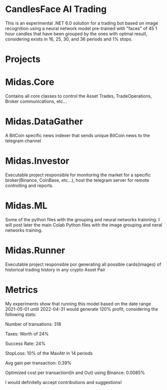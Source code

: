 # CandlesFace AI Trading

This is an experimental .NET 6.0 solution for a trading bot based on image recognition using a neural network model pre-trained with "faces" of
45 1 hour candles that have been grouped by the ones with optmal result, considering exists in 16, 25, 30, and 36 periods and 1% stops.

# Projects

# Midas.Core

Contains all core classes to control the Asset Trades, TradeOperations, Broker communications, etc...

# Midas.DataGather

A BitCoin specific news indexer that sends unique BitCoin news to the telegram channel

# Midas.Investor

Executable project responsible for monitoring the market for a specific broker(Binance, CoinBase, etc...), host the telegram server for remote
controlling and reports.

# Midas.ML

Some of the python files with the grouping and neural networks trainning. I will post later the main Colab Python files with the image grouping
and neral networks training.

# Midas.Runner

Executable project responsible por generating all possible cards(images) of historical trading history in any crypto Asset Pair

# Metrics

My experiments show that running this model based on the date range 2021-05-01 until 2022-04-31 would generate 120% profit, considering the following stats:

Number of transations: 318

Taxes: Worth of 24%

Success Rate: 24%

StopLoss: 10% of the MaxAtr in 14 periods

Avg gain per transaction: 0.39%

Optimized cost per transaction(In and Out) using Binance: 0.0085%


I would definitelly accept contributions and suggestions!
